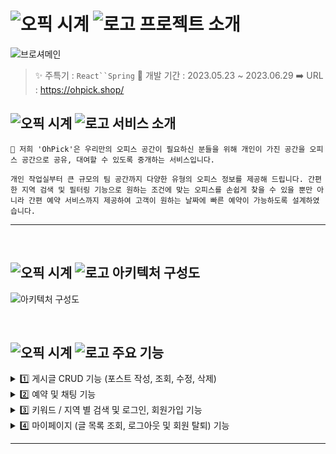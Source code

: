 # ![오픽 시계](https://github.com/ShareOffice-11/OHPickOfficial/assets/83201893/41701308-8bb6-46fb-b7c3-f8c3d853ac82) ![로고](https://github.com/ShareOffice-11/OHPickOfficial/assets/83201893/9d235ca3-9ec3-4c08-986c-fdf8833963a7) 프로젝트 소개
![브로셔메인](https://github.com/ShareOffice-11/OHPickOfficial/assets/83201893/aae14924-4528-4e0c-b1b7-524d75168549)

> ✨ 주특기 : `React``Spring`
> 🚩 개발 기간 : 2023.05.23 ~ 2023.06.29
> ➡️ URL : https://ohpick.shop/




## ![오픽 시계](https://github.com/ShareOffice-11/OHPickOfficial/assets/83201893/41701308-8bb6-46fb-b7c3-f8c3d853ac82) ![로고](https://github.com/ShareOffice-11/OHPickOfficial/assets/83201893/9d235ca3-9ec3-4c08-986c-fdf8833963a7) 서비스 소개 <br>

```
📢 저희 'OhPick'은 우리만의 오피스 공간이 필요하신 분들을 위해 개인이 가진 공간을 오피스 공간으로 공유, 대여할 수 있도록 중개하는 서비스입니다.

개인 작업실부터 큰 규모의 팀 공간까지 다양한 유형의 오피스 정보를 제공해 드립니다. 간편한 지역 검색 및 필터링 기능으로 원하는 조건에 맞는 오피스를 손쉽게 찾을 수 있을 뿐만 아니라 간편 예약 서비스까지 제공하여 고객이 원하는 날짜에 빠른 예약이 가능하도록 설계하였습니다.
```

<hr />




<br>

## ![오픽 시계](https://github.com/ShareOffice-11/OHPickOfficial/assets/83201893/41701308-8bb6-46fb-b7c3-f8c3d853ac82) ![로고](https://github.com/ShareOffice-11/OHPickOfficial/assets/83201893/9d235ca3-9ec3-4c08-986c-fdf8833963a7) 아키텍처 구성도 <br>

![아키텍처 구성도](https://github.com/ShareOffice-11/OHPickOfficial/assets/83201893/13250ebe-c18e-4b8e-a9bd-30b91f8f2eab)




<br>

## ![오픽 시계](https://github.com/ShareOffice-11/OHPickOfficial/assets/83201893/41701308-8bb6-46fb-b7c3-f8c3d853ac82) ![로고](https://github.com/ShareOffice-11/OHPickOfficial/assets/83201893/9d235ca3-9ec3-4c08-986c-fdf8833963a7) 주요 기능 <br>


<details>
  <summary> 1️⃣ 게시글 CRUD 기능 (포스트 작성, 조회, 수정, 삭제) </summary>
  
</details>
<details>
  <summary> 2️⃣ 예약 및 채팅 기능 </summary>
  
</details>
<details>
  <summary> 3️⃣ 키워드 / 지역 별 검색 및 로그인, 회원가입 기능 </summary>
  
</details>
<details>
  <summary> 4️⃣ 마이페이지 (글 목록 조회, 로그아웃 및 회원 탈퇴) 기능 </summary>
  
</details>


<hr />



